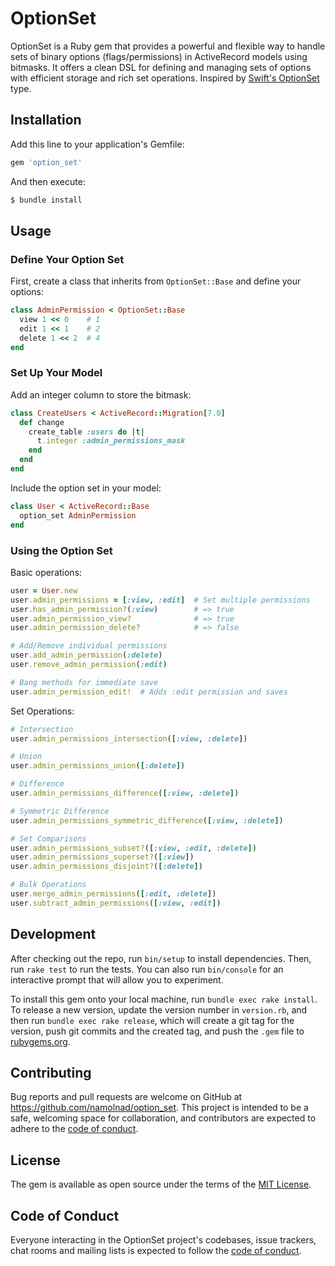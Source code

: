 # OptionSet

OptionSet is a Ruby gem that provides a powerful and flexible way to handle sets of binary options (flags/permissions) in ActiveRecord models using bitmasks. It offers a clean DSL for defining and managing sets of options with efficient storage and rich set operations. Inspired by [Swift's OptionSet](https://developer.apple.com/documentation/swift/optionset) type.

## Installation

Add this line to your application's Gemfile:

```ruby
gem 'option_set'
```

And then execute:

```bash
$ bundle install
```

## Usage

### Define Your Option Set

First, create a class that inherits from `OptionSet::Base` and define your options:

```ruby
class AdminPermission < OptionSet::Base
  view 1 << 0    # 1
  edit 1 << 1    # 2
  delete 1 << 2  # 4
end
```

### Set Up Your Model

Add an integer column to store the bitmask:

```ruby
class CreateUsers < ActiveRecord::Migration[7.0]
  def change
    create_table :users do |t|
      t.integer :admin_permissions_mask
    end
  end
end
```

Include the option set in your model:

```ruby
class User < ActiveRecord::Base
  option_set AdminPermission
end
```

### Using the Option Set

Basic operations:

```ruby
user = User.new
user.admin_permissions = [:view, :edit]  # Set multiple permissions
user.has_admin_permission?(:view)        # => true
user.admin_permission_view?              # => true
user.admin_permission_delete?            # => false

# Add/Remove individual permissions
user.add_admin_permission(:delete)
user.remove_admin_permission(:edit)

# Bang methods for immediate save
user.admin_permission_edit!  # Adds :edit permission and saves
```

Set Operations:

```ruby
# Intersection
user.admin_permissions_intersection([:view, :delete])

# Union
user.admin_permissions_union([:delete])

# Difference
user.admin_permissions_difference([:view, :delete])

# Symmetric Difference
user.admin_permissions_symmetric_difference([:view, :delete])

# Set Comparisons
user.admin_permissions_subset?([:view, :edit, :delete])
user.admin_permissions_superset?([:view])
user.admin_permissions_disjoint?([:delete])

# Bulk Operations
user.merge_admin_permissions([:edit, :delete])
user.subtract_admin_permissions([:view, :edit])
```

## Development

After checking out the repo, run `bin/setup` to install dependencies. Then, run `rake test` to run the tests. You can also run `bin/console` for an interactive prompt that will allow you to experiment.

To install this gem onto your local machine, run `bundle exec rake install`. To release a new version, update the version number in `version.rb`, and then run `bundle exec rake release`, which will create a git tag for the version, push git commits and the created tag, and push the `.gem` file to [rubygems.org](https://rubygems.org).

## Contributing

Bug reports and pull requests are welcome on GitHub at https://github.com/namolnad/option_set. This project is intended to be a safe, welcoming space for collaboration, and contributors are expected to adhere to the [code of conduct](https://github.com/namolnad/option_set/blob/main/CODE_OF_CONDUCT.md).

## License

The gem is available as open source under the terms of the [MIT License](https://opensource.org/licenses/MIT).

## Code of Conduct

Everyone interacting in the OptionSet project's codebases, issue trackers, chat rooms and mailing lists is expected to follow the [code of conduct](https://github.com/namolnad/option_set/blob/main/CODE_OF_CONDUCT.md).
